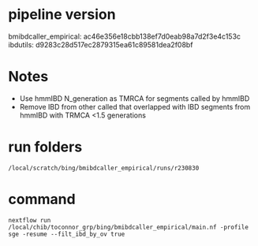 # pipeline version
bmibdcaller_empirical: ac46e356e18cbb138ef7d0eab98a7d2f3e4c153c
ibdutils: d9283c28d517ec2879315ea61c89581dea2f08bf


# Notes

- Use hmmIBD N_generation as TMRCA for segments called by hmmIBD
- Remove IBD from other called that overlapped with IBD segments from hmmIBD with TRMCA <1.5 generations

# run folders
```
/local/scratch/bing/bmibdcaller_empirical/runs/r230830
```

# command
```
nextflow run /local/chib/toconnor_grp/bing/bmibdcaller_empirical/main.nf -profile sge -resume --filt_ibd_by_ov true
```
